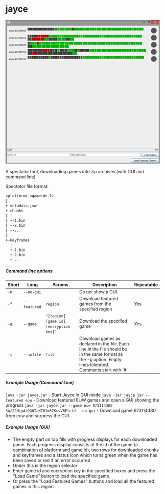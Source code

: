 jayce
=====
![gui](https://github.com/loldevs/jayce/blob/master/jayce.png)

A spectator tool, downloading games into zip archives (with GUI and command line)

Spectator file format:
```
<platform>-<gameid>.7z
|
+-metadata.json
+-chunks
| |
| +-1.bin
| +-2.bin
| +-...
|
+-keyframes
  |
  +-1.bin
  +-2.bin
  +-...
```

##### Command line options

Short | Long | Params | Description | Repeatable
------|------|--------|-------------|-----------
`-n` | `--no-gui` | | Do not show a GUI |
`-f` | `--featured` | `region` | Download featured games from the specified region | Yes
`-g` | `--game` | `"[region] [game id] [encryption key]"` | Download the specified game | Yes
`-i` | `--infile` | `file` | Download games as declared in the file. Each line in the file should be in the same format as the -g option. Empty lines tolerated. Comments start with '#' |



##### Example Usage (Command Line)
`java -jar jayce.jar` - Start Jayce in GUI mode
`java -jar jayce.jar --featured euw` - Download featured EUW games and open a GUI showing the progress
`java -jar jayce.jar --game euw 973114380 SA/2JHiyArOG0TaKI01mSZKcvV6Elctd --no-gui` - Download game 973114380 from euw and surpress the GUI


##### Example Usage (GUI)
- The empty part on top fills with progress displays for each downloaded game. Each progress display consists of the id of the game (a combination of platform and game id), two rows for downloaded chunks and keyframes and a status icon which turns green when the game has been saved or red if an error occurred
- Under this is the region selector
- Enter game id and encryption key in the specified boxes and press the "Load Game" button to load the specified game.
- Or press the "Load Featured Games" buttons and load all the featured games in this region

